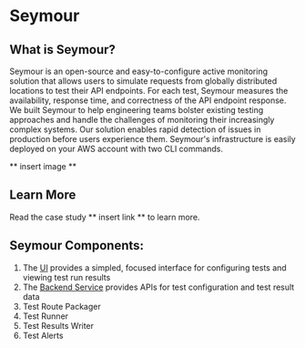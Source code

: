 # Seymour
## What is Seymour?

Seymour is an open-source and easy-to-configure active monitoring solution that allows users to simulate requests from globally distributed locations to test their API endpoints. For each test, Seymour measures the availability, response time, and correctness of the API endpoint response. We built Seymour to help engineering teams bolster existing testing approaches and handle the challenges of monitoring their increasingly complex systems. Our solution enables rapid detection of issues in production before users experience them. Seymour's infrastructure is easily deployed on your AWS account with two CLI commands.

** insert image **

## Learn More
Read the case study ** insert link ** to learn more.

## Seymour Components:

1. The [UI](https://github.com/seymour-active-monitoring/tests-ui) provides a simpled, focused interface for configuring tests and viewing test run results
2. The [Backend Service](https://github.com/seymour-active-monitoring/tests-crud) provides APIs for test configuration and test result data
3. Test Route Packager
4. Test Runner
5. Test Results Writer
6. Test Alerts

